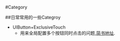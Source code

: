 #Category

##日常常用的一些Categroy

* UIButton+ExclusiveTouch
   * 用来全局配置多个按钮同时点击的问题,[简书地址](http://www.jianshu.com/u/5fdaf204eb9e).
 
